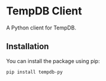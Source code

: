 # TempDB Client

A Python client for TempDB. 

## Installation

You can install the package using pip:

```sh
pip install tempdb-py
```